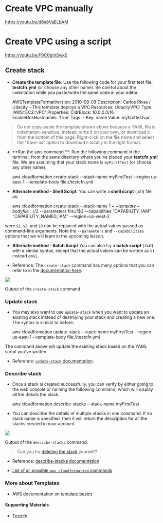 # Create VPC manually

https://youtu.be/d8s8VaELbAM


# Create VPC using a script

https://youtu.be/F9C0gtnSwk0

## Create stack

* **Create the template file**: Use the following code for your first test file: **testcfn.yml** (or choose any other name). Be careful about the indentation while you paste/write the same code in your editor.
    
    AWSTemplateFormatVersion: 2010-09-09 Description: Carlos Rivas / Udacity - This template deploys a VPC Resources: UdacityVPC: Type: 'AWS::EC2::VPC' Properties: CidrBlock: 10.0.0.0/16 EnableDnsHostnames: 'true' Tags: - Key: name Value: myfirsttestvpc 

> Do not copy-paste the template shown above because a YAML file is indentation-sensitive. Instead, write it on your own, or download it from the bottom of this page. Right-click on the file name and select the "Save-as" option to download it locally in the right format.

* **Run the aws command **: Run the following command in the terminal, from the same directory where you've placed your **testcfn.yml** file. We are assuming that your stack name is `myFirstTest` (or choose any other name).
    
    aws cloudformation create-stack --stack-name myFirstTest --region us-east-1 --template-body file://testcfn.yml 

* **Alternate method - Shell Script**: You can write a **shell script** (.sh) file as:
    
    aws cloudformation create-stack --stack-name $1 --template-body file://$2 --parameters file://$3 --capabilities "CAPABILITY_IAM" "CAPABILITY_NAMED_IAM" --region=us-west-2 

were `$1`, `$2`, and `$3` can be replaced with the actual values passed as command-line arguments. Note the `--parameters` and `--capabilities` options that we will learn in the upcoming lesson.

* **Alternate method - Batch Script** You can also try a **batch script** (.bat) with a similar syntax, except that the actual values can be written as `%1` instead as`$1`.

* Reference: The `create-stack` command has many options that you can refer to in the [documentation here](https://docs.aws.amazon.com/cli/latest/reference/cloudformation/create-stack.html).

![](https://video.udacity-data.com/topher/2021/January/601426cb_screenshot-2021-01-29-at-8.30.03-pm/screenshot-2021-01-29-at-8.30.03-pm.png)

Output of the `create-stack` command

### Update stack

* You may also want to use `update-stack` when you want to update an existing stack instead of destroying your stack and creating a new one. The syntax is similar to before:
    
    aws cloudformation update-stack --stack-name myFirstTest --region us-east-1 --template-body file://testcfn.yml 

The command above will update the existing stack based on the YAML script you've written.

* Reference: [`update-stack` documentation](https://docs.aws.amazon.com/cli/latest/reference/cloudformation/update-stack.html).

### Describe stack

* Once a stack is created successfully, you can verify by either going to the web console or running the following command, which will display all the details the stack.
    
    aws cloudformation describe-stacks --stack-name myFirstTest 

* You can describe the details of multiple stacks in one command. If no stack name is specified, then it will return the description for all the stacks created in your account.

![](https://video.udacity-data.com/topher/2021/January/6014269c_screenshot-2021-01-29-at-8.45.26-pm/screenshot-2021-01-29-at-8.45.26-pm.png)

Output of the `describe-stacks` command.

> Can you try [deleting the stack](https://docs.aws.amazon.com/cli/latest/reference/cloudformation/delete-stack.html#examples) yourself?

* Reference: [describe-stacks documentation](https://docs.aws.amazon.com/cli/latest/reference/cloudformation/describe-stacks.html)

* [List of all possible `aws cloudformation` commands](https://docs.aws.amazon.com/cli/latest/reference/cloudformation/index.html#cli-aws-cloudformation)

### More about Templates

* AWS documentation on [template basics](https://docs.aws.amazon.com/AWSCloudFormation/latest/UserGuide/gettingstarted.templatebasics.html)

#### Supporting Materials

* [Testcfn](https://video.udacity-data.com/topher/2021/January/601429ce_testcfn/testcfn.yml)

